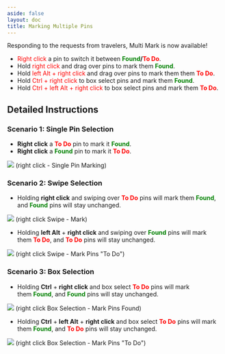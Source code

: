 ```yaml
---
aside: false
layout: doc
title: Marking Multiple Pins
---
```


[文：【批量选择】使用说明]: # 'https://support.qq.com/products/321980/faqs/97187'

Responding to the requests from travelers, Multi Mark is now available!

- <span style="color: red">Right click</span> a pin to switch it between <b><span style="color: green">Found</span>/<span style="color: red">To Do</span></b>.
- Hold <span style="color: red">right click</span> and drag over pins to mark them <b><span style="color: green">Found</span></b>.
- Hold <span style="color: red">left Alt + right click</span> and drag over pins to mark them them <b><span style="color: red">To Do</span></b>.
- Hold <span style="color: red">Ctrl + right click</span> to box select pins and mark them <b><span style="color: green">Found</span></b>.
- Hold <span style="color: red">Ctrl + left Alt + right click</span> to box select pins and mark them <b><span style="color: red">To Do</span></b>.

## **Detailed Instructions**

### **Scenario 1: Single Pin Selection**

- **Right click** a <b><span style="color: red">To Do</span></b> pin to mark it <b><span style="color: green">Found</span></b>.
- **Right click** a <b><span style="color: green">Found</span></b> pin to mark it <b><span style="color: red">To Do</span></b>.

![](/imgs/zh/manual/batch-selection/BS-01-Dot.gif)
(right click - Single Pin Marking)

### **Scenario 2: Swipe Selection**

- Holding **right click** and swiping over <b><span style="color: red">To Do</span></b> pins will mark them <b><span style="color: green">Found</span></b>, and <b><span style="color: green">Found</span></b> pins will stay unchanged.

![](/imgs/zh/manual/batch-selection/BS-02.1-Swipe-On.gif)
(right click Swipe - Mark)

- Holding **left Alt** + **right click** and swiping over <b><span style="color: green">Found</span></b> pins will mark them <b><span style="color: red">To Do</span></b>, and <b><span style="color: red">To Do</span></b> pins will stay unchanged.

![](/imgs/zh/manual/batch-selection/BS-02.2-Swipe-Off.gif)
(right click Swipe - Mark Pins "To Do")

### **Scenario 3: Box Selection**

- Holding **Ctrl** + **right click** and box select <b><span style="color: red">To Do</span></b> pins will mark them <b><span style="color: green">Found</span></b>, and <b><span style="color: green">Found</span></b> pins will stay unchanged.

![](/imgs/zh/manual/batch-selection/BS-03.1-Box-On.gif)
(right click Box Selection - Mark Pins Found)

- Holding **Ctrl** + **left Alt** + **right click** and box select <b><span style="color: red">To Do</span></b> pins will mark them <b><span style="color: green">Found</span></b>, and <b><span style="color: red">To Do</span></b> pins will stay unchanged.

![](/imgs/zh/manual/batch-selection/BS-03.2-Box-Off.gif)
(right click Box Selection - Mark Pins "To Do")
